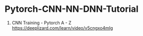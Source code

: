 # Pytorch-CNN-NN-DNN-Tutorial

1. CNN Training - Pytorch A - Z
https://deeplizard.com/learn/video/v5cngxo4mIg
